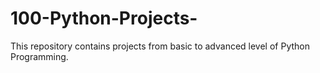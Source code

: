# 100-Python-Projects-
This repository contains projects from basic to advanced level of Python Programming.
